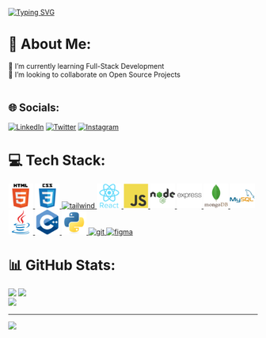 [![Typing SVG](https://readme-typing-svg.demolab.com?font=Fira+Code&weight=500&size=30&duration=2500&pause=1000&color=1DF7D0&background=FFFFFF00&random=false&width=435&lines=I+am+Abhishek+Sharma%F0%9F%91%8B;Tech+Enthusiast%F0%9F%92%BB;Full+Stack+Developer)](https://abhishek7-s.github.io/me/)
 # 💫 About Me:
🌱 I’m currently learning Full-Stack Development  <br>👯 I’m looking to collaborate on Open Source Projects<br><br>


## 🌐 Socials:
[![LinkedIn](https://img.shields.io/badge/LinkedIn-%230077B5.svg?logo=linkedin&logoColor=white)](https://linkedin.com/in/abhishek7-s) [![Twitter](https://img.shields.io/badge/Twitter-%231DA1F2.svg?logo=Twitter&logoColor=white)](https://twitter.com/abhishek7_s) [![Instagram](https://img.shields.io/badge/Instagram-%23E4405F.svg?logo=Instagram&logoColor=white)](https://instagram.com/abhishek7_s)




# 💻 Tech Stack:
<p align="left"> 
 <a href="https://www.w3.org/html/" target="_blank" rel="noreferrer"> <img src="https://raw.githubusercontent.com/devicons/devicon/master/icons/html5/html5-original-wordmark.svg" alt="html5" width="50" height="50"/> </a> 
 <a href="https://www.w3schools.com/css/" target="_blank" rel="noreferrer"> <img src="https://raw.githubusercontent.com/devicons/devicon/master/icons/css3/css3-original-wordmark.svg" alt="css3" width="50" height="50"/> </a> 
 <a href="https://tailwindcss.com/" target="_blank" rel="noreferrer"> <img src="https://www.vectorlogo.zone/logos/tailwindcss/tailwindcss-icon.svg" alt="tailwind" width="50" height="50"/> </a>
  <a href="https://reactjs.org/" target="_blank" rel="noreferrer"> <img src="https://raw.githubusercontent.com/devicons/devicon/master/icons/react/react-original-wordmark.svg" alt="react" width="50" height="50"/> </a> 
 <a href="https://developer.mozilla.org/en-US/docs/Web/JavaScript" target="_blank" rel="noreferrer"> <img src="https://raw.githubusercontent.com/devicons/devicon/master/icons/javascript/javascript-original.svg" alt="javascript" width="50" height="50"/> </a> 
<a href="https://nodejs.org" target="_blank" rel="noreferrer"> <img src="https://raw.githubusercontent.com/devicons/devicon/master/icons/nodejs/nodejs-original-wordmark.svg" alt="nodejs" width="50" height="50"/> </a>
 <a href="https://expressjs.com" target="_blank" rel="noreferrer"> <img src="https://raw.githubusercontent.com/devicons/devicon/master/icons/express/express-original-wordmark.svg" alt="express" width="50" height="50"/> </a>
 <a href="https://www.mongodb.com/" target="_blank" rel="noreferrer"> <img src="https://raw.githubusercontent.com/devicons/devicon/master/icons/mongodb/mongodb-original-wordmark.svg" alt="mongodb" width="50" height="50"/> </a>
<a href="https://www.mysql.com/" target="_blank" rel="noreferrer"> <img src="https://raw.githubusercontent.com/devicons/devicon/master/icons/mysql/mysql-original-wordmark.svg" alt="mysql" width="50" height="50"/> </a>
 <a href="https://www.java.com" target="_blank" rel="noreferrer"> <img src="https://raw.githubusercontent.com/devicons/devicon/master/icons/java/java-original.svg" alt="java" width="50" height="50"/> </a> 
 <a href="https://www.w3schools.com/cpp/" target="_blank" rel="noreferrer"> <img src="https://raw.githubusercontent.com/devicons/devicon/master/icons/cplusplus/cplusplus-original.svg" alt="cplusplus" width="50" height="50"/> </a> 
 <a href="https://www.python.org" target="_blank" rel="noreferrer"> <img src="https://raw.githubusercontent.com/devicons/devicon/master/icons/python/python-original.svg" alt="python" width="50" height="50"/> </a> 
 <a href="https://git-scm.com/" target="_blank" rel="noreferrer"> <img src="https://www.vectorlogo.zone/logos/git-scm/git-scm-icon.svg" alt="git" width="50" height="50"/> </a> 
 <a href="https://www.figma.com/" target="_blank" rel="noreferrer"> <img src="https://www.vectorlogo.zone/logos/figma/figma-icon.svg" alt="figma" width="50" height="50"/> </a> 
</p>


# 📊 GitHub Stats:
![](https://github-readme-stats.vercel.app/api?username=abhishek7-s&theme=vue-dark&hide_border=true&include_all_commits=true&count_private=true)
![](https://github-readme-streak-stats.herokuapp.com/?user=abhishek7-s&theme=vue-dark&hide_border=true)<br>
![](https://github-readme-stats.vercel.app/api/top-langs/?username=abhishek7-s&theme=vue-dark&hide_border=true&include_all_commits=true&count_private=true&layout=compact)<br>

---
[![](https://visitcount.itsvg.in/api?id=abhishek7-s&icon=5&color=6)](https://visitcount.itsvg.in)
